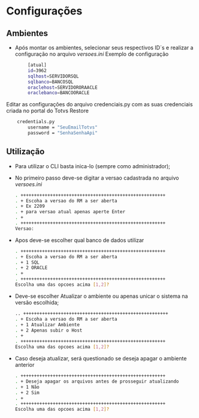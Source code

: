 # Configurações

## Ambientes
* Após montar os ambientes, selecionar seus respectivos ID´s e realizar a configuração no arquivo *versoes.ini*
Exemplo de configuração
    
```sh
        [atual]
        id=3962
        sqlhost=SERVIDORSQL
        sqlbanco=BANCOSQL
        oraclehost=SERVIDORORAACLE
        oraclebanco=BANCOORACLE
```

Editar as configurações do arquivo credenciais.py com as suas credenciais criada no portal do Totvs Restore 
```sh
    credentials.py
        username = "SeuEmailTotvs"
        password = "SenhaSenhaApi"
```

## Utilização
* Para utilizar o CLI basta inica-lo (sempre como administrador);
* No primeiro passo deve-se digitar a versao cadastrada no arquivo *versoes.ini*
    ```sh
    . ++++++++++++++++++++++++++++++++++++++++++++++++++++++
    . + Escoha a versao do RM a ser aberta
    . + Ex 2209
    . + para versao atual apenas aperte Enter
    . +
    . ++++++++++++++++++++++++++++++++++++++++++++++++++++++
    Versao:
    ```
    
* Apos deve-se escolher qual banco de dados utilizar
    ```sh
    . ++++++++++++++++++++++++++++++++++++++++++++++++++++++
    . + Escoha a versao do RM a ser aberta
    . + 1 SQL
    . + 2 ORACLE
    . +
    . ++++++++++++++++++++++++++++++++++++++++++++++++++++++
    Escolha uma das opcoes acima [1,2]?
    ```
* Deve-se escolher Atualizar o ambiente ou apenas unicar o sistema na versão escolhida;
    ```sh
    .. ++++++++++++++++++++++++++++++++++++++++++++++++++++++
    . + Escoha a versao do RM a ser aberta
    . + 1 Atualizar Ambiente
    . + 2 Apenas subir o Host
    . +
    . ++++++++++++++++++++++++++++++++++++++++++++++++++++++
    Escolha uma das opcoes acima [1,2]?
    ```
    
* Caso deseja atualizar, será questionado se deseja apagar o ambiente anterior
    ```sh
    . ++++++++++++++++++++++++++++++++++++++++++++++++++++++
    . + Deseja apagar os arquivos antes de prosseguir atualizando
    . + 1 Não
    . + 2 Sim
    . +
    . ++++++++++++++++++++++++++++++++++++++++++++++++++++++
    Escolha uma das opcoes acima [1,2]?
    ```